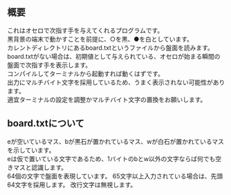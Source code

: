 ## 概要
これはオセロで次指す手を与えてくれるプログラムです。  
黒背景の端末で動かすことを前提に、○を黒、●を白としています。  
カレントディレクトリにあるboard.txtというファイルから盤面を読みます。  
board.txtがない場合は、初期値として与えられている、オセロが始まる瞬間の盤面で次指す手を表示します。  
コンパイルしてターミナルから起動すれば動くはずです。  
出力にマルチバイト文字を採用しているため、うまく表示されない可能性があります。  
適宜ターミナルの設定を調整かマルチバイト文字の置換をお願いします。  

## board.txtについて
eが空いているマス、bが黒石が置かれているマス、wが白石が置かれているマスを示しています。  
eは仮で置いている文字であるため、1バイトのbとw以外の文字ならば何でも空きマスと認識します。  
64個の文字で盤面を表現しています。
65文字以上入力されている場合は、先頭64文字を採用します。
改行文字は無視します。
